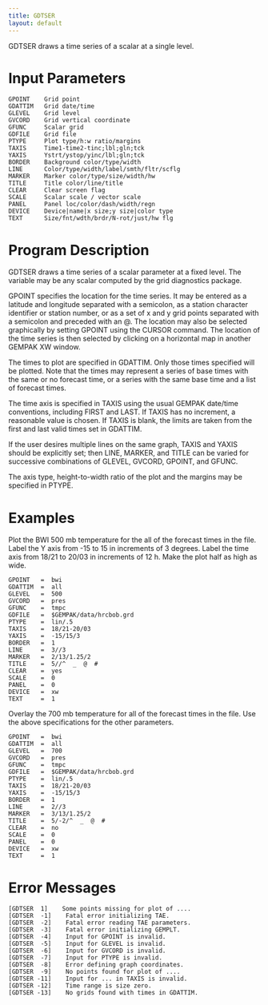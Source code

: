 ```yaml
---
title: GDTSER
layout: default
---
```


GDTSER draws a time series of a scalar at a single level.

# Input Parameters
 
	GPOINT    Grid point
	GDATTIM   Grid date/time
	GLEVEL    Grid level
	GVCORD    Grid vertical coordinate
	GFUNC     Scalar grid
	GDFILE    Grid file
	PTYPE     Plot type/h:w ratio/margins
	TAXIS     Time1-time2-tinc;lbl;gln;tck
	YAXIS     Ystrt/ystop/yinc/lbl;gln;tck
	BORDER    Background color/type/width
	LINE      Color/type/width/label/smth/fltr/scflg
	MARKER    Marker color/type/size/width/hw
	TITLE     Title color/line/title
	CLEAR     Clear screen flag
	SCALE     Scalar scale / vector scale
	PANEL     Panel loc/color/dash/width/regn
	DEVICE    Device|name|x size;y size|color type
	TEXT      Size/fnt/wdth/brdr/N-rot/just/hw flg
 
 

# Program Description
 
GDTSER draws a time series of a scalar parameter at a
fixed level.  The variable may be any scalar computed by
the grid diagnostics package.

GPOINT specifies the location for the time series.  It may
be entered as a latitude and longitude separated with a
semicolon, as a station character identifier or station
number, or as a set of x and y grid points separated with a
semicolon and preceded with an @.  The location may also
be selected graphically by setting GPOINT using the CURSOR
command.  The location of the time series is then selected
by clicking on a horizontal map in another GEMPAK XW window.

The times to plot are specified in GDATTIM.  Only those
times specified will be plotted.  Note that the times
may represent a series of base times with the same or no
forecast time, or a series with the same base time and
a list of forecast times.

The time axis is specified in TAXIS using the usual GEMPAK
date/time conventions, including FIRST and LAST.  If
TAXIS has no increment, a reasonable value is chosen.
If TAXIS is blank, the limits are taken from the first and
last valid times set in GDATTIM.

If the user desires multiple lines on the same graph,
TAXIS and YAXIS should be explicitly set; then LINE, MARKER,
and TITLE can be varied for successive combinations of GLEVEL,
GVCORD, GPOINT, and GFUNC.

The axis type, height-to-width ratio of the plot and the
margins may be specified in PTYPE.

 
# Examples
 
Plot the BWI 500 mb temperature for the all of the forecast
    times in the file.  Label the Y axis from -15 to 15 in
    increments of 3 degrees.  Label the time axis from
    18/21 to 20/03 in increments of 12 h.  Make the plot
    half as high as wide.

	GPOINT	 =  bwi
	GDATTIM	 =  all
	GLEVEL	 =  500
	GVCORD	 =  pres
	GFUNC	 =  tmpc
	GDFILE	 =  $GEMPAK/data/hrcbob.grd
	PTYPE	 =  lin/.5
	TAXIS	 =  18/21-20/03
	YAXIS	 =  -15/15/3
	BORDER	 =  1
	LINE	 =  3//3
	MARKER	 =  2/13/1.25/2
	TITLE	 =  5//^  _  @  #
	CLEAR	 =  yes
	SCALE	 =  0
	PANEL	 =  0
	DEVICE	 =  xw
	TEXT	 =  1

Overlay the 700 mb temperature for all of the forecast
	times in the file.  Use the above specifications for
	the other parameters.

	GPOINT	 =  bwi
	GDATTIM	 =  all
	GLEVEL	 =  700
	GVCORD	 =  pres
	GFUNC	 =  tmpc
	GDFILE	 =  $GEMPAK/data/hrcbob.grd
	PTYPE	 =  lin/.5
	TAXIS	 =  18/21-20/03
	YAXIS	 =  -15/15/3
	BORDER	 =  1
	LINE	 =  2//3
	MARKER	 =  3/13/1.25/2
	TITLE	 =  5/-2/^  _  @  #
	CLEAR	 =  no
	SCALE	 =  0
	PANEL	 =  0
	DEVICE	 =  xw
	TEXT	 =  1

# Error Messages
 
	[GDTSER  1]    Some points missing for plot of ....
	[GDTSER  -1]    Fatal error initializing TAE.
	[GDTSER  -2]    Fatal error reading TAE parameters.
	[GDTSER  -3]    Fatal error initializing GEMPLT.
	[GDTSER  -4]    Input for GPOINT is invalid.
	[GDTSER  -5]    Input for GLEVEL is invalid.
	[GDTSER  -6]    Input for GVCORD is invalid.
	[GDTSER  -7]    Input for PTYPE is invalid.
	[GDTSER  -8]    Error defining graph coordinates.
	[GDTSER  -9]    No points found for plot of ....
	[GDTSER -11]    Input for ... in TAXIS is invalid.
	[GDTSER -12]    Time range is size zero.
	[GDTSER -13]    No grids found with times in GDATTIM.
